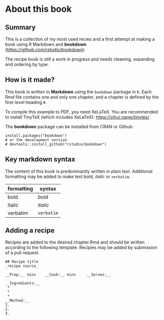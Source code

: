 
# About this book

## Summary
This is a collection of my most used recies and a first attempt at making a book using R Markdown and **bookdown** (https://github.com/rstudio/bookdown). 

The recipe book is still a work in progress and needs cleaning, expanding and ordering by type.

## How is it made?
This book is written in **Markdown** using the `bookdown` package in `R`. 
Each Rmd file contains one and only one chapter, and a chapter is defined by the first-level heading `#`.

To compile this example to PDF, you need XeLaTeX. You are recommended to install TinyTeX (which includes XeLaTeX): <https://yihui.name/tinytex/>.

The **bookdown** package can be installed from CRAN or Github:

```{r eval=FALSE}
install.packages("bookdown")
# or the development version
# devtools::install_github("rstudio/bookdown")
```
## Key markdown syntax
The content of this book is predominantly written in plain text. Additional formatting may be added to make text *bold*, _italic_ or `verbatim`.

| formatting | syntax     |
|------------|------------|
| bold       | *bold*     |
| italic     | _italic_   |
| verbatim   | `verbatim` |

## Adding a recipe 
Recipes are added to the desired chapter.Rmd and should be written according to the following template. Recipies may be added by submission of a pull request.
````
## Recipe title
_recipe source_ 

__Prep:__ mins    __Cook:__ mins     __Serves:__  

__Ingredients:__
 *
 *
 *
__Method:__ 
1.
2.
3.
````
